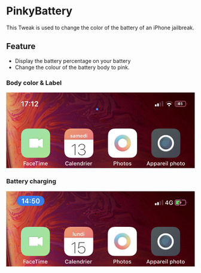 # PinkyBattery

This Tweak is used to change the color of the battery of an iPhone jailbreak.




## Feature
- Display the battery percentage on your battery
- Change the colour of the battery body to pink.


### Body color & Label
![body color](ressources/label.jpg)


### Battery charging
![battery charging](ressources/charging.jpg)
